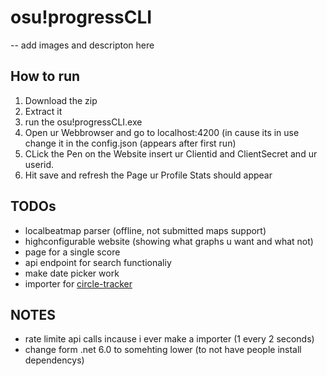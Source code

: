 # osu!progressCLI  

-- add images and descripton here

## How to run
1. Download the zip
2. Extract it
3. run the osu!progressCLI.exe
4. Open ur Webbrowser and go to localhost:4200 (in cause its in use change it in the config.json (appears after first run)
5. CLick the Pen on the Website insert ur Clientid and ClientSecret and ur userid.
6. Hit save and refresh the Page ur Profile Stats should appear

## TODOs

- localbeatmap parser (offline, not submitted maps support)
- highconfigurable website (showing what graphs u want and what not)
- page for a single score
- api endpoint for search functionaliy
- make date picker work
- importer for [circle-tracker](https://github.com/FunOrange/circle-tracker)

## NOTES
- rate limite api calls incause i ever make a importer (1 every 2 seconds)
- change form .net 6.0 to somehting lower (to not have people install dependencys)
